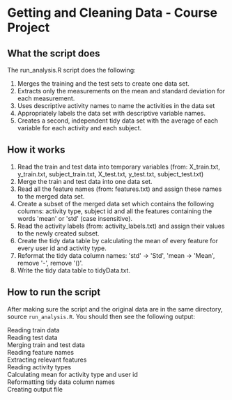 Getting and Cleaning Data - Course Project
==========================================

## What the script does
The run_analysis.R script does the following:
1. Merges the training and the test sets to create one data set.
2. Extracts only the measurements on the mean and standard deviation for each measurement.
3. Uses descriptive activity names to name the activities in the data set
4. Appropriately labels the data set with descriptive variable names. 
5. Creates a second, independent tidy data set with the average of each variable for each activity and each subject.


## How it works
1. Read the train and test data into temporary variables (from: X_train.txt, y_train.txt, subject_train.txt, X_test.txt, y_test.txt, subject_test.txt)
2. Merge the train and test data into one data set.
3. Read all the feature names (from: features.txt) and assign these names to the merged data set.
4. Create a subset of the merged data set which contains the following columns: activity type, subject id and all the features containing the words 'mean' or 'std' (case insensitive).
5. Read the activity labels (from: activity_labels.txt) and assign their values to the newly created subset.
6. Create the tidy data table by calculating the mean of every feature for every user id and activity type.
7. Reformat the tidy data column names: 'std' -> 'Std', 'mean -> 'Mean', remove '-', remove '()'.
8. Write the tidy data table to tidyData.txt.

## How to run the script
After making sure the script and the original data are in the same directory, source `run_analysis.R`. You should then see the following output:

Reading train data<br>
Reading test data<br>
Merging train and test data<br>
Reading feature names<br>
Extracting relevant features<br>
Reading activity types<br>
Calculating mean for activity type and user id<br>
Reformatting tidy data column names<br>
Creating output file
